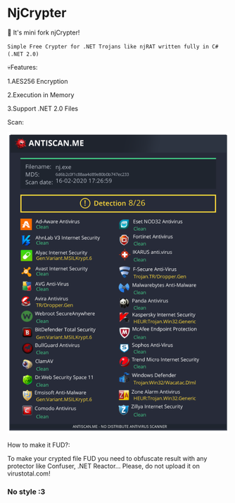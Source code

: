 # NjCrypter
👻 It's mini fork njCrypter!

`Simple Free Crypter for .NET Trojans like njRAT written fully in C#(.NET 2.0)`


💀Features:

1.AES256 Encryption


2.Execution in Memory


3.Support .NET 2.0 Files

Scan:

![Image of detect](https://github.com/0xPh0enix/njCrypter/blob/master/Scan/Scan.png)


How to make it FUD?:


To make your crypted file FUD you need to obfuscate result with any protector like Confuser, .NET Reactor...
Please, do not upload it on virustotal.com!
### No style :3
